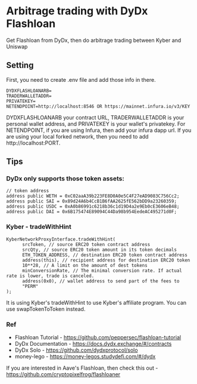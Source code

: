 # Arbitrage trading with DyDx Flashloan
Get Flashloan from DyDx, then do arbitrage trading between Kyber and Uniswap

## Setting
First, you need to create .env file and add those info in there.
```
DYDXFLASHLOANARB=
TRADERWALLETADDR=
PRIVATEKEY=
NETENDPOINT=http://localhost:8546 OR https://mainnet.infura.io/v3/KEY
```
DYDXFLASHLOANARB your contract URL, TRADERWALLETADDR is your personal wallet address, and PRIVATEKEY is your wallet's privatekey.
For NETENDPOINT, if you are using Infura, then add your infura dapp url. If you are using your local forked network, then you need to add http://localhost:PORT.

## Tips
### DyDx only supports those token assets:
```
// token address
address public WETH = 0xC02aaA39b223FE8D0A0e5C4F27eAD9083C756Cc2;
address public SAI = 0x89d24A6b4CcB1B6fAA2625fE562bDD9a23260359;
address public USDC = 0xA0b86991c6218b36c1d19D4a2e9Eb0cE3606eB48;
address public DAI = 0x6B175474E89094C44Da98b954EedeAC495271d0F;
```
### Kyber - tradeWithHint
```
KyberNetworkProxyInterface.tradeWithHint(
      srcToken, // source ERC20 token contract address
      srcQty, // source ERC20 token amount in its token decimals
      ETH_TOKEN_ADDRESS, // destination ERC20 token contract address
      address(this), // recipient address for destination ERC20 token
      10**28, // A limit on the amount of dest tokens
      minConversionRate, // The minimal conversion rate. If actual rate is lower, trade is canceled.
      address(0x0), // wallet address to send part of the fees to
      "PERM"
);
```
It is using Kyber's tradeWithHint to use Kyber's affiliate program. You can use swapTokenToToken instead.

### Ref
- Flashloan Tutorial - https://github.com/peppersec/flashloan-tutorial
- DyDx Documentation - https://docs.dydx.exchange/#/contracts
- DyDx Solo - https://github.com/dydxprotocol/solo
- money-lego - https://money-legos.studydefi.com/#/dydx

If you are interested in Aave's Flashloan, then check this out - https://github.com/cryptopixelfrog/flashloaner
